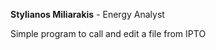 **Stylianos Miliarakis** - Energy Analyst

Simple program to call and edit a file from IPTO 

```markdown

```

